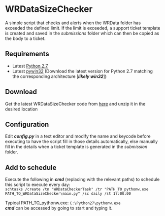 # WRDataSizeChecker
A simple script that checks and alerts when the WRData folder has exceeded the defined limit. If the limit is exceeded, a support ticket template is created and saved in the *submissions* folder which can then be copied as the body to a ticket.

## Requirements
  - Latest [Python 2.7](https://www.python.org/downloads/)
  - Latest [pywin32](https://sourceforge.net/projects/pywin32/files/pywin32/) (Download the latest version for Python 2.7 matching the corresponding architecture [***likely win32***])

## Download
Get the latest WRDataSizeChecker code from [here](https://github.com/Brian-McG/WRDataSizeChecker/archive/master.zip) and unzip it in the desired location

## Configuration
Edit ***config.py*** in a text editor and modify the name and keycode before executing to have the script fill in those details automatically, else manually fill in the details when a ticket template is generated in the *submission* folder.
  
## Add to schedule
Execute the following in ***cmd*** (replacing with the relevant paths) to schedule this script to execute every day:<br>
```schtasks /create /tn "WRDataCheckerTask" /tr "PATH_TO_pythonw.exe PATH_TO_WRDataSizeChecker\main.py" /sc daily /st 17:00:00```

Typical PATH_TO_pythonw.exe: ```C:\Python27\pythonw.exe```<br>
***cmd*** can be accessed by going to start and typing it.
 
